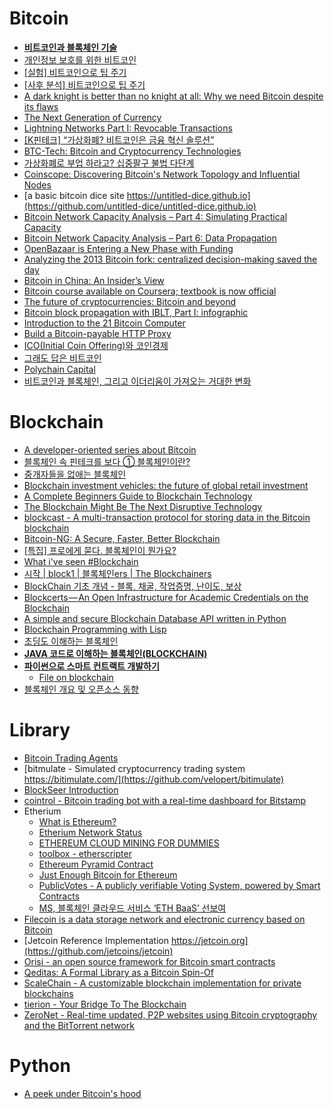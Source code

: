 Bitcoin
=======
* **[비트코인과 블록체인 기술](http://d2.naver.com/helloworld/8237898)**
* [개인정보 보호를 위한 비트코인](http://www.thestartupbible.com/2015/03/bitcoins-for-personal-privacy.html)
* [\[실험\] 비트코인으로 팁 주기](http://www.thestartupbible.com/2015/04/tipping-with-bitcoins-an-experiment.html)
* [\[사후 분석\] 비트코인으로 팁 주기](http://www.thestartupbible.com/2015/04/tipping-with-bitcoins-postmortem.html)
* [A dark knight is better than no knight at all: Why we need Bitcoin despite its flaws](http://suitpossum.blogspot.kr/2015/03/bitcoin-power-dynamics.html)
* [The Next Generation of Currency](http://www.wired.com/partners/bnymellon/futureofmoney/)
* [Lightning Networks Part I: Revocable Transactions](http://rusty.ozlabs.org/?p=450)
* [[K핀테크] “가상화폐? 비트코인은 금융 혁신 솔루션”](http://www.bloter.net/archives/225902)
* [BTC-Tech: Bitcoin and Cryptocurrency Technologies](https://piazza.com/princeton/spring2015/btctech/resources)
* [가상화폐로 부업 하라고? 십중팔구 불법 다단계](http://www.bloter.net/archives/227505)
* [Coinscope: Discovering Bitcoin's Network Topology and Influential Nodes](http://cs.umd.edu/projects/coinscope/)
* [a basic bitcoin dice site https://untitled-dice.github.io](https://github.com/untitled-dice/untitled-dice.github.io)
* [Bitcoin Network Capacity Analysis – Part 4: Simulating Practical Capacity](https://tradeblock.com/blog/bitcoin-network-capacity-analysis-part-4-simulating-practical-capacity)
* [Bitcoin Network Capacity Analysis – Part 6: Data Propagation](https://tradeblock.com/blog/bitcoin-network-capacity-analysis-part-6-data-propagation)
* [OpenBazaar is Entering a New Phase with Funding](https://blog.openbazaar.org/openbazaar-is-entering-a-new-phase-with-funding/)
* [Analyzing the 2013 Bitcoin fork: centralized decision-making saved the day](https://freedom-to-tinker.com/blog/randomwalker/analyzing-the-2013-bitcoin-fork-centralized-decision-making-saved-the-day/)
* [Bitcoin in China: An Insider’s View](http://www.coindesk.com/bitcoin-in-china-an-insiders-view/)
* [Bitcoin course available on Coursera; textbook is now official](https://freedom-to-tinker.com/blog/randomwalker/bitcoin-course-available-on-coursera-textbook-is-now-official/)
* [The future of cryptocurrencies: Bitcoin and beyond](http://www.nature.com/news/the-future-of-cryptocurrencies-bitcoin-and-beyond-1.18447)
* [Bitcoin block propagation with IBLT, Part I: infographic](http://popeller.io/index.php/2015/10/09/bitcoin-block-propagation-with-iblt-infographic/)
* [Introduction to the 21 Bitcoin Computer](https://21.co/learn/)
* [Build a Bitcoin-payable HTTP Proxy](https://21.co/learn/bitcoin-payable-http-proxy/)
* [ICO(Initial Coin Offering)와 코인경제](http://www.thestartupbible.com/2017/04/initial-coin-offering-and-the-token-economy.html)
* [그래도 답은 비트코인](http://www.thestartupbible.com/2017/04/despite-all-the-chaos-bitcoin-still-is-the-answer.html)
* [Polychain Capital](http://www.thestartupbible.com/2017/05/polychain-capital.html)
* [비트코인과 블록체인, 그리고 이더리움이 가져오는 거대한 변화](https://sungmooncho.com/2017/05/29/bitcoin-blockchain-etherium/)

# Blockchain
* [A developer-oriented series about Bitcoin](http://davidederosa.com/basic-blockchain-programming/)
* [블록체인 속 핀테크를 보다 ① 블록체인이란?](http://www.bloter.net/archives/230157)
* [중개자들을 없애는 블록체인](http://www.thestartupbible.com/2015/07/how-blockchain-can-get-rid-of-middlemen.html)
* [Blockchain investment vehicles: the future of global retail investment](https://medium.com/@jbrukh/blockchain-investment-vehicles-3ca285797060)
* [A Complete Beginners Guide to Blockchain Technology](http://blockstrap.com/en/a-complete-beginners-guide-to-blockchain-technology/)
* [The Blockchain Might Be The Next Disruptive Technology](http://techcrunch.com/2015/10/03/the-blockchain-might-be-the-next-disruptive-technology)
* [blockcast - A multi-transaction protocol for storing data in the Bitcoin blockchain](https://github.com/blockai/blockcast)
* [Bitcoin-NG: A Secure, Faster, Better Blockchain](http://hackingdistributed.com/2015/10/14/bitcoin-ng/)
* [[특집] 프로에게 묻다. 블록체인이 뭔가요?](http://techneedle.com/archives/29941)
* [What i've seen #Blockchain](https://brunch.co.kr/@ejang/9)
* [시작 | block1 | 블록체인ers | The Blockchainers](https://www.youtube.com/watch?v=WKrbLt-SG8k)
* [BlockChain 기초 개념 - 블록, 채굴, 작업증명, 난이도, 보상](https://steemit.com/kr/@hanmomhanda/blockchain)
* [Blockcerts — An Open Infrastructure for Academic Credentials on the Blockchain](https://medium.com/mit-media-lab/blockcerts-an-open-infrastructure-for-academic-credentials-on-the-blockchain-899a6b880b2f)
* [A simple and secure Blockchain Database API written in Python](https://hackernoon.com/how-finance-data-can-be-secured-by-blockchain-technology-a-fast-and-simple-adoption-with-200-5e762299b67)
* [Blockchain Programming with Lisp](https://www.slideshare.net/cheolhee/blockchain-programming-with-lisp)
* [초딩도 이해하는 블록체인](https://steemkr.com/kr/@tintom/2fgvq8)
* **[JAVA 코드로 이해하는 블록체인(BLOCKCHAIN)](http://guruble.com/java-%EC%BD%94%EB%93%9C%EB%A1%9C-%EC%9D%B4%ED%95%B4%ED%95%98%EB%8A%94-%EB%B8%94%EB%A1%9D%EC%B2%B4%EC%9D%B8blockchain/)**
* **[파이썬으로 스마트 컨트랙트 개발하기](https://winterj.me/smart-contract-with-python/)**
  * [File on blockchain](https://github.com/JungWinter/file-on-blockchain)
* [블록체인 개요 및 오픈소스 동향](http://daddycat.blogspot.kr/2017/12/blog-post.html)

# Library
* [Bitcoin Trading Agents](http://tombell93.co.uk/wp-content/uploads/2015/05/BitcoinTradingAgents.pdf)
* [bitmulate - Simulated cryptocurrency trading system https://bitimulate.com/](https://github.com/velopert/bitimulate)
* [BlockSeer Introduction](https://www.youtube.com/watch?v=y_MNVekX6g4&feature=youtu.be)
* [cointrol - Bitcoin trading bot with a real-time dashboard for Bitstamp](https://github.com/jkbrzt/cointrol)
* Etherium
  * [What is Ethereum?](http://etherscripter.com/what_is_ethereum.html)
  * [Etherium Network Status](https://stats.ethdev.com/)
  * [ETHEREUM CLOUD MINING FOR DUMMIES](https://github.com/angelomilan/ethereum-guides/blob/master/GPU-cloud_mining.md)
  * [toolbox - etherscripter](http://etherscripter.com/0-5-1/)
  * [Ethereum Pyramid Contract](https://www.ethereumpyramid.com/)
  * [Just Enough Bitcoin for Ethereum](https://medium.com/@ConsenSys/time-sure-does-fly-ed4518792679)
  * [PublicVotes - A publicly verifiable Voting System, powered by Smart Contracts](http://publicvotes.org/)
  * [MS, 블록체인 클라우드 서비스 ‘ETH BaaS’ 선보여](http://www.bloter.net/archives/243623)
* [Filecoin is a data storage network and electronic currency based on Bitcoin](http://filecoin.io/)
* [Jetcoin Reference Implementation https://jetcoin.org](https://github.com/jetcoins/jetcoin)
* [Orisi - an open source framework for Bitcoin smart contracts](http://orisi.org/about)
* [Qeditas: A Formal Library as a Bitcoin Spin-Of](http://qeditas.org/qeditas.pdf)
* [ScaleChain - A customizable blockchain implementation for private blockchains](https://github.com/ScaleChain/scalechain)
* [tierion - Your Bridge To The Blockchain](https://tierion.com/)
* [ZeroNet - Real-time updated, P2P websites using Bitcoin cryptography and the BitTorrent network](http://zeronet.io/)

# Python
* [A peek under Bitcoin's hood](http://www.samlewis.me/2017/06/a-peek-under-bitcoins-hood/)

